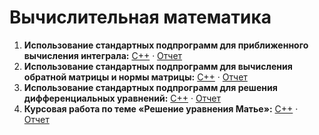 # Вычислительная математика

1. __Использование стандартных подпрограмм для приближенного вычисления интеграла:__ 
[С++](https://github.com/milkyks/Computational-Maths/tree/master/lab%201/code) ·
[Отчет](https://github.com/milkyks/Computational-Maths/blob/master/lab%201/report/lab_1_otchet.pdf)
2. __Использование стандартных подпрограмм для вычисления обратной матрицы и нормы матрицы:__
[С++](https://github.com/milkyks/Computational-Maths/tree/master/lab%202/code) ·
[Отчет](https://github.com/milkyks/Computational-Maths/blob/master/lab%202/report/lab_2_otchet.pdf)
3. __Использование стандартных подпрограмм для решения дифференциальных уравнений:__
[С++](https://github.com/milkyks/Computational-Maths/tree/master/lab%203/code) ·
[Отчет](https://github.com/milkyks/Computational-Maths/blob/master/lab%203/report/lab_3_otchet.pdf)
4. __Курсовая работа по теме «Решение уравнения Матье»:__
[С++](https://github.com/milkyks/Computational-Maths/tree/master/course_work/code) ·
[Отчет](https://github.com/milkyks/Computational-Maths/blob/master/course_work/report/Курсовая_Бабинцева.pdf)
